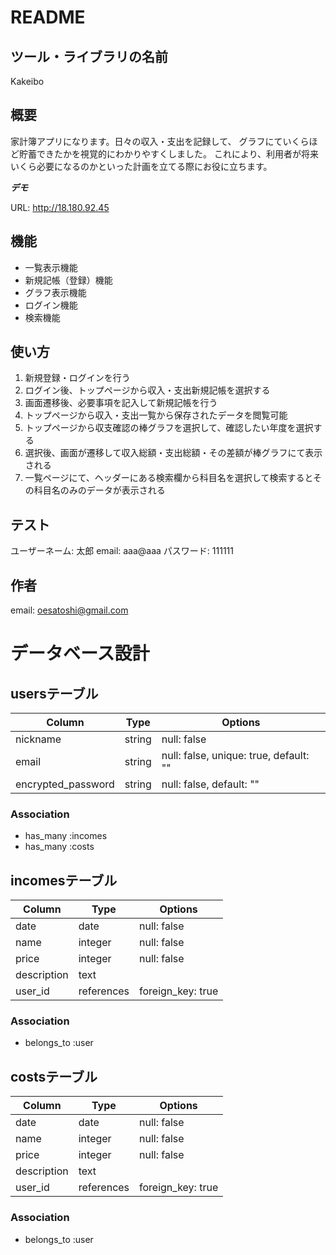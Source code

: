 # README

## ツール・ライブラリの名前

Kakeibo

## 概要

家計簿アプリになります。日々の収入・支出を記録して、
グラフにていくらほど貯蓄できたかを視覚的にわかりやすくしました。
これにより、利用者が将来いくら必要になるのかといった計画を立てる際にお役に立ちます。

***デモ***

URL: http://18.180.92.45

## 機能

- 一覧表示機能
- 新規記帳（登録）機能
- グラフ表示機能
- ログイン機能
- 検索機能


## 使い方

1. 新規登録・ログインを行う
2. ログイン後、トップページから収入・支出新規記帳を選択する
3. 画面遷移後、必要事項を記入して新規記帳を行う
4. トップページから収入・支出一覧から保存されたデータを閲覧可能
5. トップページから収支確認の棒グラフを選択して、確認したい年度を選択する
6. 選択後、画面が遷移して収入総額・支出総額・その差額が棒グラフにて表示される
7. 一覧ページにて、ヘッダーにある検索欄から科目名を選択して検索するとその科目名のみのデータが表示される


## テスト

ユーザーネーム: 太郎
email: aaa@aaa
パスワード: 111111


## 作者
email: oesatoshi@gmail.com


# データベース設計

## usersテーブル
|Column|Type|Options|
|------|----|-------|
|nickname|string|null: false|
|email|string|null: false, unique: true, default: ""|
|encrypted_password|string|null: false, default: ""|


### Association
- has_many :incomes
- has_many :costs


## incomesテーブル
|Column|Type|Options|
|------|----|-------|
|date|date|null: false|
|name|integer|null: false|
|price|integer|null: false|
|description|text||
|user_id|references|foreign_key: true|

### Association
- belongs_to :user


## costsテーブル
|Column|Type|Options|
|------|----|-------|
|date|date|null: false|
|name|integer|null: false|
|price|integer|null: false|
|description|text||
|user_id|references|foreign_key: true|

### Association
- belongs_to :user